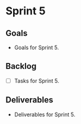 # Sprint 5

## Goals
- Goals for Sprint 5.

## Backlog
- [ ] Tasks for Sprint 5.

## Deliverables
- Deliverables for Sprint 5.
